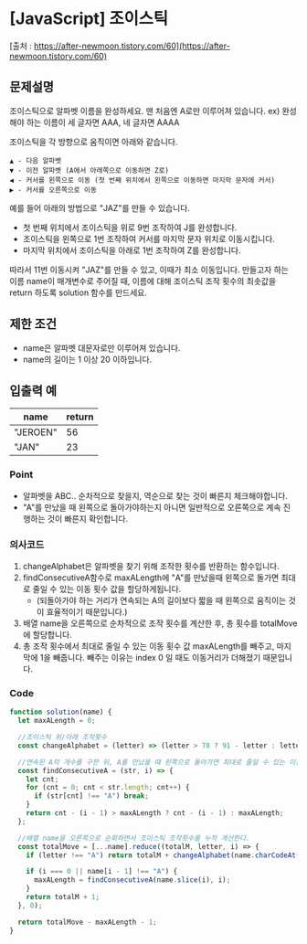 # [JavaScript] 조이스틱

[출처 : https://after-newmoon.tistory.com/60](https://after-newmoon.tistory.com/60)

## 문제설명

조이스틱으로 알파벳 이름을 완성하세요. 맨 처음엔 A로만 이루어져 있습니다.
ex) 완성해야 하는 이름이 세 글자면 AAA, 네 글자면 AAAA

조이스틱을 각 방향으로 움직이면 아래와 같습니다.

    ▲ - 다음 알파벳
    ▼ - 이전 알파벳 (A에서 아래쪽으로 이동하면 Z로)
    ◀ - 커서를 왼쪽으로 이동 (첫 번째 위치에서 왼쪽으로 이동하면 마지막 문자에 커서)
    ▶ - 커서를 오른쪽으로 이동

예를 들어 아래의 방법으로 "JAZ"를 만들 수 있습니다.

- 첫 번째 위치에서 조이스틱을 위로 9번 조작하여 J를 완성합니다.
- 조이스틱을 왼쪽으로 1번 조작하여 커서를 마지막 문자 위치로 이동시킵니다.
- 마지막 위치에서 조이스틱을 아래로 1번 조작하여 Z를 완성합니다.

따라서 11번 이동시켜 "JAZ"를 만들 수 있고, 이때가 최소 이동입니다.
만들고자 하는 이름 name이 매개변수로 주어질 때, 이름에 대해 조이스틱 조작 횟수의 최솟값을 return 하도록 solution 함수를 만드세요.

## 제한 조건

- name은 알파벳 대문자로만 이루어져 있습니다.
- name의 길이는 1 이상 20 이하입니다.

## 입출력 예

| name     | return |
| -------- | ------ |
| "JEROEN" | 56     |
| "JAN"    | 23     |

### Point

- 알파벳을 ABC.. 순차적으로 찾을지, 역순으로 찾는 것이 빠른지 체크해야합니다.
- "A"를 만났을 때 왼쪽으로 돌아가야하는지 아니면 일반적으로 오른쪽으로 계속 진행하는 것이 빠른지 확인합니다.

### 의사코드

1. changeAlphabet은 알파벳을 찾기 위해 조작한 횟수를 반환하는 함수입니다.
2. findConsecutiveA함수로 maxALength에 "A"를 만났을때 왼쪽으로 돌가면 최대로 줄일 수 있는 이동 횟수 값을 할당하게됩니다.
   - (되돌아가야 하는 거리가 연속되는 A의 길이보다 짧을 때 왼쪽으로 움직이는 것이 효율적이기 때문입니다.)
3. 배열 name을 오른쪽으로 순차적으로 조작 횟수를 계산한 후, 총 횟수를 totalMove에 할당합니다.
4. 총 조작 횟수에서 최대로 줄일 수 있는 이동 횟수 값 maxALength를 빼주고, 마지막에 1을 빼줍니다. 빼주는 이유는 index 0 일 때도 이동거리가 더해졌기 때문입니다.

### Code

```js
function solution(name) {
  let maxALength = 0;

  //조이스틱 위/아래 조작횟수
  const changeAlphabet = (letter) => (letter > 78 ? 91 - letter : letter - 65);

  //연속된 A의 개수를 구한 뒤, A를 만났을 때 왼쪽으로 돌아가면 최대로 줄일 수 있는 이동 횟수 값을 구한다.
  const findConsecutiveA = (str, i) => {
    let cnt;
    for (cnt = 0; cnt < str.length; cnt++) {
      if (str[cnt] !== "A") break;
    }
    return cnt - (i - 1) > maxALength ? cnt - (i - 1) : maxALength;
  };

  //배열 name을 오른쪽으로 순회하면서 조이스틱 조작횟수를 누적 계산한다.
  const totalMove = [...name].reduce((totalM, letter, i) => {
    if (letter !== "A") return totalM + changeAlphabet(name.charCodeAt(i)) + 1;

    if (i === 0 || name[i - 1] !== "A") {
      maxALength = findConsecutiveA(name.slice(i), i);
    }
    return totalM + 1;
  }, 0);

  return totalMove - maxALength - 1;
}
```
